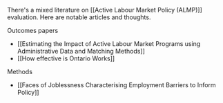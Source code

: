 There's a mixed literature on [[Active Labour Market Policy (ALMP)]] evaluation.  Here are notable articles and thoughts.

Outcomes papers
- [[Estimating the Impact of Active Labour Market Programs using Administrative Data and Matching Methods]]
- [[How effective is Ontario Works]]

Methods
- [[Faces of Joblessness Characterising Employment Barriers to Inform Policy]]